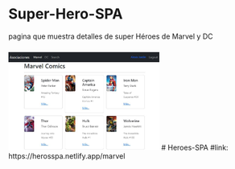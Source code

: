 # Super-Hero-SPA
pagina que muestra detalles de super Héroes de Marvel y DC
###
<img src="https://github.com/alexisjardin-js/Heroes-SPA/blob/main/Captura.JPG" alt="JuveR" width="300px">
# Heroes-SPA
#link: https://herosspa.netlify.app/marvel
